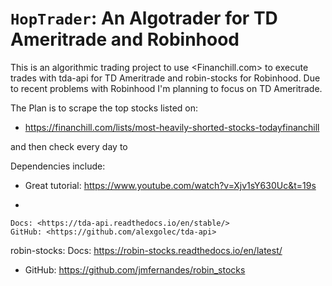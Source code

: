``HopTrader``: An Algotrader for TD Ameritrade and Robinhood
========================================
This is an algorithmic trading project to use <Financhill.com> to execute trades with tda-api for TD   Ameritrade and robin-stocks for Robinhood. Due to recent problems with Robinhood I'm planning to focus on TD Ameritrade.

The Plan is to scrape the top stocks listed on:
* https://financhill.com/lists/most-heavily-shorted-stocks-todayfinanchill

and then check every day to



Dependencies include:


* Great tutorial: <https://www.youtube.com/watch?v=Xjv1sY630Uc&t=19s>

* 
    
    Docs: <https://tda-api.readthedocs.io/en/stable/>
    GitHub: <https://github.com/alexgolec/tda-api>

robin-stocks:
    Docs: <https://robin-stocks.readthedocs.io/en/latest/>
* GitHub: <https://github.com/jmfernandes/robin_stocks>
